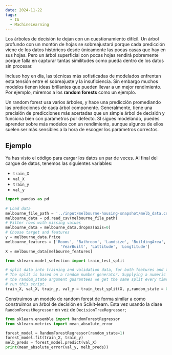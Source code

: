 ```yaml
---
date: 2024-11-22
tags:
  - IA
  - MachineLearning
---
```

Los árboles de decisión te dejan con un cuestionamiento difícil. Un árbol profundo con un montón de hojas se sobreajustará porque cada predicción viene de los datos históricos desde únicamente las pocas casas que hay en sus hojas. Pero un árbol superficial con pocas hojas rendirá pobremente porque falla en capturar tantas similitudes como pueda dentro de los datos sin procesar. 

Incluso hoy en día, las técnicas más sofisticadas de modelados enfrentan esta tensión entre el sobreajuste y la insuficiencia. Sin embargo muchos modelos tienen ideas brillantes que pueden llevar a un mejor rendimiento. Por ejemplo, miremos a los **random forests** como un ejemplo.

Un random forest usa varios árboles, y hace una predicción promediando las predicciones de cada árbol componente. Generalmente, tiene una precisión de predicciones más acertadas que un simple árbol de decisión y funciona bien con parámetros por defecto. SI sigues modelando, puedes aprender sobre más modelos con un rendimiento, aunque algunos de ellos suelen ser más sensibles a la hora de escoger los parámetros correctos.

## Ejemplo

Ya has visto el código para cargar los datos un par de veces. Al final del cargue de datos, tenemos las siguientes variables:

- `train_X`
- `val_X`
- `train_y`
- `val_y`

```python
import pandas as pd
    
# Load data
melbourne_file_path = '../input/melbourne-housing-snapshot/melb_data.csv'
melbourne_data = pd.read_csv(melbourne_file_path) 
# Filter rows with missing values
melbourne_data = melbourne_data.dropna(axis=0)
# Choose target and features
y = melbourne_data.Price
melbourne_features = ['Rooms', 'Bathroom', 'Landsize', 'BuildingArea', 
                        'YearBuilt', 'Lattitude', 'Longtitude']
X = melbourne_data[melbourne_features]

from sklearn.model_selection import train_test_split

# split data into training and validation data, for both features and target
# The split is based on a random number generator. Supplying a numeric value to
# the random_state argument guarantees we get the same split every time we
# run this script.
train_X, val_X, train_y, val_y = train_test_split(X, y,random_state = 0)
```

Construimos un modelo de random forest de forma similar a como construimos un árbol de decisión en Scikit-learn. Esta vez usando la clase `RandomForestRegressor` en vez de `DecisionTreeRegressor`;

```python
from sklearn.ensemble import RandomForestRegressor
from sklearn.metrics import mean_absolute_error

forest_model = RandomForestRegressor(random_state=1)
forest_model.fit(train_X, train_y)
melb_preds = forest_model.predict(val_X)
print(mean_absolute_error(val_y, melb_preds))
```

